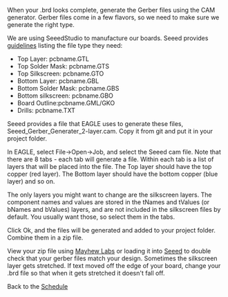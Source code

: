 When your .brd looks complete, generate the Gerber files using the CAM generator. Gerber files come in a few flavors, so we need to make sure we generate the right type.

We are using SeeedStudio to manufacture our boards. Seeed provides [guidelines](http://support.seeedstudio.com/knowledgebase/articles/422482-fusion-pcb-pcba-order-submission-guidelines) listing the file type they need:
* Top Layer: pcbname.GTL
* Top Solder Mask: pcbname.GTS
* Top Silkscreen: pcbname.GTO
* Bottom Layer: pcbname.GBL
* Bottom Solder Mask﻿: pcbname.GBS
* Bottom silkscreen: pcbname.GBO
* Board Outline:pcbname.GML/GKO
* Drills: pcbname.TXT

Seeed provides a file that EAGLE uses to generate these files, Seeed_Gerber_Generater_2-layer.cam. Copy it from git and put it in your project folder.

In EAGLE, select File->Open->Job, and select the Seeed cam file. Note that there are 8 tabs - each tab will generate a file. Within each tab is a list of layers that will be placed into the file. The Top layer should have the top copper (red layer). The Bottom layer should have the bottom copper (blue layer) and so on. 

The only layers you might want to change are the silkscreen layers. The component names and values are stored in the tNames and tValues (or bNames and bValues) layers, and are not included in the silkscreen files by default. You usually want those, so select them in the tabs.

Click Ok, and the files will be generated and added to your project folder. Combine them in a zip file.

View your zip file using [Mayhew Labs](http://mayhewlabs.com/webGerber/) or loading it into [Seeed](https://www.seeedstudio.com/fusion_pcb.html) to double check that your gerber files match your design. Sometimes the silkscreen layer gets stretched. If text moved off the edge of your board, change your .brd file so that when it gets stretched it doesn't fall off.


Back to the [Schedule](https://github.com/ndm736/ME433_2019/wiki/Schedule)